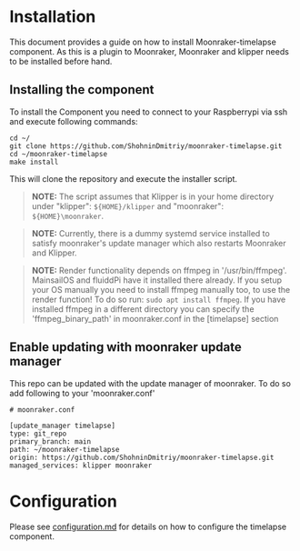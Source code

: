 # Installation

This document provides a guide on how to install Moonraker-timelapse component.
As this is a plugin to Moonraker, Moonraker and klipper needs to be installed
before hand.

## Installing the component

To install the Component you need to connect to your Raspberrypi via ssh and
execute following commands:

```
cd ~/
git clone https://github.com/ShohninDmitriy/moonraker-timelapse.git
cd ~/moonraker-timelapse
make install
```

This will clone the repository and execute the installer script.

> **NOTE:** The script assumes that Klipper is in your home directory under
> "klipper": `${HOME}/klipper` and "moonraker": `${HOME}\moonraker`.

> **NOTE:** Currently, there is a dummy systemd service installed
> to satisfy moonraker's update manager which also restarts Moonraker and Klipper.

> **NOTE:** Render functionality depends on ffmpeg in '/usr/bin/ffmpeg'.
> MainsailOS and fluiddPi have it installed there already. If you setup your OS
> manually you need to install ffmpeg manually too, to use the render function!
> To do so run: `sudo apt install ffmpeg`. If you have installed ffmpeg in a different
> directory you can specify the 'ffmpeg_binary_path' in moonraker.conf in the
> [timelapse] section

## Enable updating with moonraker update manager

This repo can be updated with the update manager of moonraker. To do so
add following to your 'moonraker.conf'

```
# moonraker.conf

[update_manager timelapse]
type: git_repo
primary_branch: main
path: ~/moonraker-timelapse
origin: https://github.com/ShohninDmitriy/moonraker-timelapse.git
managed_services: klipper moonraker
```

# Configuration

Please see [configuration.md](configuration.md) for details on how to
configure the timelapse component.
